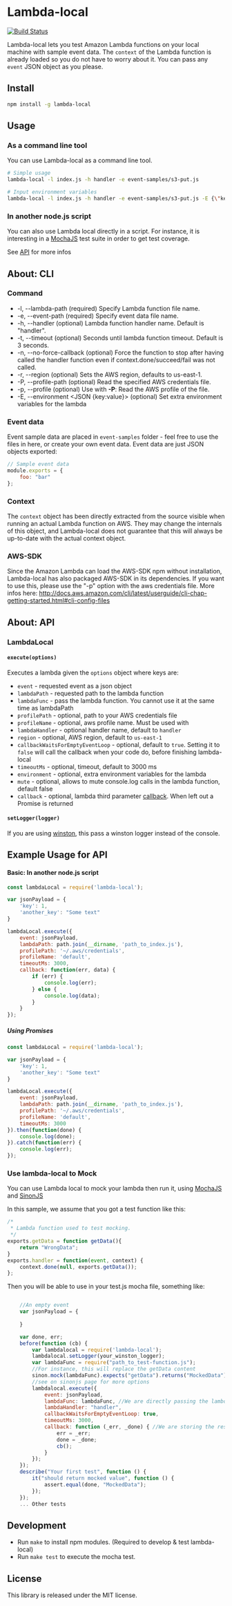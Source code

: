 # Lambda-local

[![Build Status](https://travis-ci.org/ashiina/lambda-local.svg?branch=develop)](https://travis-ci.org/ashiina/lambda-local)

Lambda-local lets you test Amazon Lambda functions on your local machine with sample event data.
The `context` of the Lambda function is already loaded so you do not have to worry about it.
You can pass any `event` JSON object as you please.

## Install

```bash
npm install -g lambda-local
```

## Usage

### As a command line tool

You can use Lambda-local as a command line tool.

```bash
# Simple usage
lambda-local -l index.js -h handler -e event-samples/s3-put.js

# Input environment variables
lambda-local -l index.js -h handler -e event-samples/s3-put.js -E {\"key\":\"value\"\,\"key2\":\"value2\"}

```

### In another node.js script


You can also use Lambda local directly in a script. For instance, it is interesting in a [MochaJS][1] test suite in order to get test coverage.

See [API](#api) for more infos

## About: CLI

### Command
*    -l, --lambda-path <lambda index path>            (required) Specify Lambda function file name.
*    -e, --event-path <event path>                    (required) Specify event data file name.
*    -h, --handler <handler name>                     (optional) Lambda function handler name. Default is "handler".
*    -t, --timeout <timeout>                          (optional) Seconds until lambda function timeout. Default is 3 seconds.
*    -n, --no-force-callback                          (optional) Force the function to stop after having called the handler function even if context.done/succeed/fail was not called.
*    -r, --region <aws region>                        (optional) Sets the AWS region, defaults to us-east-1.
*    -P, --profile-path <aws profile name>            (optional) Read the specified AWS credentials file.
*    -p, --profile <aws profile name>                 (optional) Use with **-P**: Read the AWS profile of the file.
*    -E, --environment <JSON {key:value}>             (optional) Set extra environment variables for the lambda

### Event data
Event sample data are placed in `event-samples` folder - feel free to use the files in here, or create your own event data.
Event data are just JSON objects exported:

```js
// Sample event data
module.exports = {
	foo: "bar"
};
```

### Context
The `context` object has been directly extracted from the source visible when running an actual Lambda function on AWS.
They may change the internals of this object, and Lambda-local does not guarantee that this will always be up-to-date with the actual context object.

### AWS-SDK
Since the Amazon Lambda can load the AWS-SDK npm without installation, Lambda-local has also packaged AWS-SDK in its dependencies.
If you want to use this, please use the "-p" option with the aws credentials file. More infos here:
http://docs.aws.amazon.com/cli/latest/userguide/cli-chap-getting-started.html#cli-config-files

## About: API

### LambdaLocal

#### `execute(options)`

Executes a lambda given the `options` object where keys are:
- `event` - requested event as a json object
- `lambdaPath` - requested path to the lambda function
- `lambdaFunc` - pass the lambda function. You cannot use it at the same time as lambdaPath
- `profilePath` - optional, path to your AWS credentials file
- `profileName` - optional, aws profile name. Must be used with 
- `lambdaHandler` - optional handler name, default to `handler`
- `region` - optional, AWS region, default to `us-east-1`
- `callbackWaitsForEmptyEventLoop` - optional, default to `true`. Setting it to `false` will call the callback when your code do, before finishing lambda-local
- `timeoutMs` - optional, timeout, default to 3000 ms
- `environment` - optional, extra environment variables for the lambda
- `mute` - optional, allows to mute console.log calls in the lambda function, default false
- `callback` - optional, lambda third parameter [callback][1]. When left out a Promise is returned

#### `setLogger(logger)`

If you are using [winston](https://www.npmjs.com/package/winston), this pass a winston logger instead of the console.

## Example Usage for API

#### Basic: In another node.js script

```js
const lambdaLocal = require('lambda-local');

var jsonPayload = {
    'key': 1,
    'another_key': "Some text"
}

lambdaLocal.execute({
    event: jsonPayload,
    lambdaPath: path.join(__dirname, 'path_to_index.js'),
    profilePath: '~/.aws/credentials',
    profileName: 'default',
    timeoutMs: 3000,
    callback: function(err, data) {
        if (err) {
            console.log(err);
        } else {
            console.log(data);
        }
    }
});
```

##### Using Promises

```js
const lambdaLocal = require('lambda-local');

var jsonPayload = {
    'key': 1,
    'another_key': "Some text"
}

lambdaLocal.execute({
    event: jsonPayload,
    lambdaPath: path.join(__dirname, 'path_to_index.js'),
    profilePath: '~/.aws/credentials',
    profileName: 'default',
    timeoutMs: 3000
}).then(function(done) {
    console.log(done);
}).catch(function(err) {
    console.log(err);
});
```

### Use lambda-local to Mock

You can use Lambda local to mock your lambda then run it, using [MochaJS][1] and [SinonJS][2]

In this sample, we assume that you got a test function like this:
```js
/*
 * Lambda function used to test mocking.
 */
exports.getData = function getData(){
	return "WrongData";
}
exports.handler = function(event, context) {
    context.done(null, exports.getData()); 
};
```

Then you will be able to use in your test.js mocha file, something like:

```js

    //An empty event
    var jsonPayload = {
    
    }

    var done, err;
    before(function (cb) {
        var lambdalocal = require('lambda-local');
        lambdalocal.setLogger(your_winston_logger);
        var lambdaFunc = require("path_to_test-function.js");
        //For instance, this will replace the getData content
        sinon.mock(lambdaFunc).expects("getData").returns("MockedData"); 
        //see on sinonjs page for more options
        lambdalocal.execute({
            event: jsonPayload,
            lambdaFunc: lambdaFunc, //We are directly passing the lambda function
            lambdaHandler: "handler",
            callbackWaitsForEmptyEventLoop: true,
            timeoutMs: 3000,
            callback: function (_err, _done) { //We are storing the results and finishing the before() call => one lambda local call for multiple tests
                err = _err;
                done = _done;
                cb();
            }
        });
    });
    describe("Your first test", function () {
        it("should return mocked value", function () {
            assert.equal(done, "MockedData");
        });
    });
    ... Other tests
```

[1]: https://mochajs.org/
[2]: http://sinonjs.org/


## Development

 * Run `make` to install npm modules. (Required to develop & test lambda-local)
 * Run `make test` to execute the mocha test.

## License

This library is released under the MIT license.

[1]: http://docs.aws.amazon.com/lambda/latest/dg/nodejs-prog-model-handler.html
